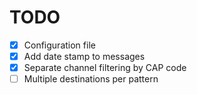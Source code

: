 # TODO

- [X] Configuration file
- [X] Add date stamp to messages
- [X] Separate channel filtering by CAP code
- [ ] Multiple destinations per pattern
